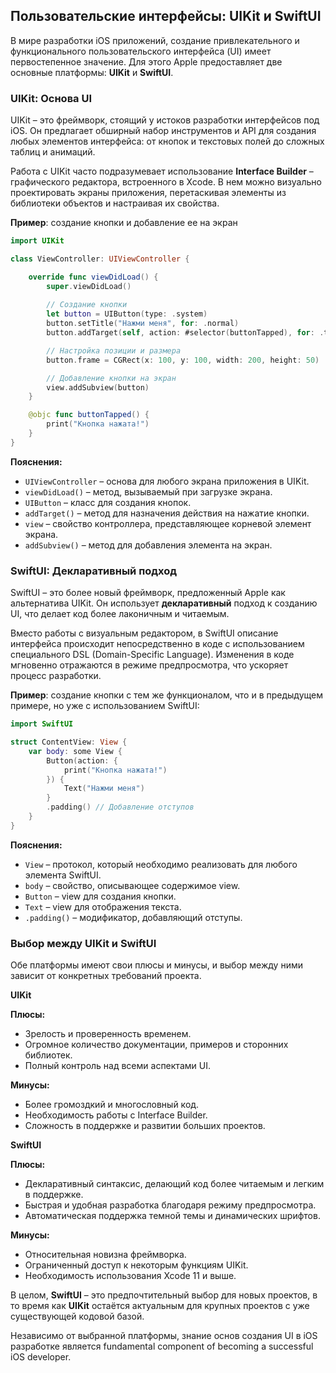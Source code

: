 ## Пользовательские интерфейсы: UIKit и SwiftUI

В мире разработки iOS приложений, создание привлекательного и функционального пользовательского интерфейса (UI) имеет первостепенное значение.  Для этого Apple предоставляет две основные платформы: **UIKit** и **SwiftUI**. 

### UIKit: Основа UI

UIKit – это фреймворк, стоящий у истоков разработки интерфейсов под iOS. Он предлагает обширный набор инструментов и API для создания любых элементов интерфейса: от кнопок и текстовых полей до сложных таблиц и анимаций.  

Работа с UIKit часто подразумевает использование **Interface Builder** – графического редактора, встроенного в Xcode. В нем можно визуально проектировать экраны приложения, перетаскивая элементы из библиотеки объектов и настраивая их свойства.

**Пример**: создание кнопки и добавление ее на экран

```swift
import UIKit

class ViewController: UIViewController {

    override func viewDidLoad() {
        super.viewDidLoad()
        
        // Создание кнопки
        let button = UIButton(type: .system)
        button.setTitle("Нажми меня", for: .normal)
        button.addTarget(self, action: #selector(buttonTapped), for: .touchUpInside)

        // Настройка позиции и размера
        button.frame = CGRect(x: 100, y: 100, width: 200, height: 50)

        // Добавление кнопки на экран
        view.addSubview(button)
    }

    @objc func buttonTapped() {
        print("Кнопка нажата!")
    }
}
```

**Пояснения:**

* `UIViewController` – основа для любого экрана приложения в UIKit.
* `viewDidLoad()` – метод, вызываемый при загрузке экрана.
* `UIButton` – класс для создания кнопок.
* `addTarget()` – метод для назначения действия на нажатие кнопки.
* `view` – свойство контроллера, представляющее корневой элемент экрана.
* `addSubview()` – метод для добавления элемента на экран.

### SwiftUI: Декларативный подход

SwiftUI – это более новый фреймворк, предложенный Apple как альтернатива UIKit. Он использует **декларативный** подход к созданию UI, что делает код более лаконичным и читаемым.

Вместо работы с визуальным редактором, в SwiftUI описание интерфейса происходит непосредственно в коде с использованием специального DSL (Domain-Specific Language). Изменения в коде мгновенно отражаются в режиме предпросмотра, что ускоряет процесс разработки.

**Пример**: создание кнопки с тем же функционалом, что и в предыдущем примере, но уже с использованием SwiftUI:

```swift
import SwiftUI

struct ContentView: View {
    var body: some View {
        Button(action: {
            print("Кнопка нажата!")
        }) {
            Text("Нажми меня")
        }
        .padding() // Добавление отступов
    }
}
```

**Пояснения:**

* `View` – протокол, который необходимо реализовать для любого элемента SwiftUI.
* `body` – свойство, описывающее содержимое view.
* `Button` – view для создания кнопки.
* `Text` – view для отображения текста.
* `.padding()` – модификатор, добавляющий отступы.

### Выбор между UIKit и SwiftUI

Обе платформы имеют свои плюсы и минусы, и выбор между ними зависит от конкретных требований проекта.

**UIKit**

**Плюсы:**

* Зрелость и проверенность временем.
* Огромное количество документации, примеров и сторонних библиотек.
* Полный контроль над всеми аспектами UI.

**Минусы:**

* Более громоздкий и многословный код.
* Необходимость работы с Interface Builder.
* Сложность в поддержке и развитии больших проектов.

**SwiftUI**

**Плюсы:**

* Декларативный синтаксис, делающий код более читаемым и легким в поддержке.
* Быстрая и удобная разработка благодаря режиму предпросмотра.
* Автоматическая поддержка темной темы и динамических шрифтов.

**Минусы:**

* Относительная новизна фреймворка.
* Ограниченный доступ к некоторым функциям UIKit.
* Необходимость использования Xcode 11 и выше.

В целом, **SwiftUI** – это предпочтительный выбор для новых проектов, в то время как **UIKit** остаётся актуальным для крупных проектов с уже существующей кодовой базой. 

Независимо от выбранной платформы, знание основ создания UI в iOS разработке является fundamental component of becoming a successful iOS developer.
